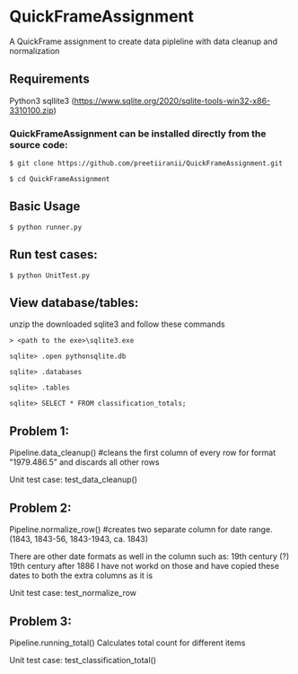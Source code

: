 # QuickFrameAssignment

A QuickFrame assignment to create data pipleline with data cleanup and normalization 

## Requirements

Python3
sqllite3 (https://www.sqlite.org/2020/sqlite-tools-win32-x86-3310100.zip)

### QuickFrameAssignment can be installed directly from the source code:

```
$ git clone https://github.com/preetiiranii/QuickFrameAssignment.git

$ cd QuickFrameAssignment
```

## Basic Usage

```
$ python runner.py
```

## Run test cases:
```
$ python UnitTest.py
```
## View database/tables:

unzip the downloaded sqlite3 and follow these commands
```
> <path to the exe>\sqlite3.exe

sqlite> .open pythonsqlite.db

sqlite> .databases

sqlite> .tables

sqlite> SELECT * FROM classification_totals;
```
## Problem 1: 

Pipeline.data_cleanup() #cleans the first column of every row for format "1979.486.5” and discards all other rows

Unit test case: test_data_cleanup()

## Problem 2:

Pipeline.normalize_row() #creates two separate column for date range. (1843, 1843-56, 1843-1943, ca. 1843)

There are other date formats as well in the column such as:
  19th century (?)
  19th century
  after 1886
I have not workd on those and have copied these dates to both the extra columns as it is

Unit test case: test_normalize_row

## Problem 3:

Pipeline.running_total() Calculates total count for different items

Unit test case: test_classification_total()

